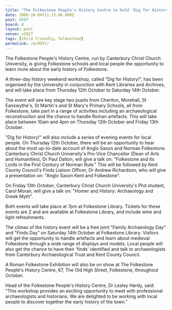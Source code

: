 ```yaml
---
title: "The Folkestone People's History Centre to hold 'Dig for History' event"
date: 2006-10-04T11:13:46.000Z
post: 9597
board: 8
layout: post
venue: v2827
tags: [child friendly, folkestone]
permalink: /m/9597/
---
```

The Folkestone People's History Centre, run by Canterbury Christ Church University, is giving Folkestone schools and local people the opportunity to learn more about the early history of Folkestone.

A three-day history weekend workshop, called "Dig for History!", has been organised by the University in conjunction with Kent Libraries and Archives, and will take place from Thursday 12th October to Saturday 14th October.

The event will see key stage two pupils from Cheriton, Morehall, St Eanswythe's,
St Martin's and St Mary's Primary Schools, all from Folkestone, take part in a range of activities including an archaeological reconstruction and the chance to handle Roman artefacts.  This will take place between 10am and 4pm on Thursday 12th October and Friday 13th October.

"Dig for History!" will also include a series of evening events for local people.  On Thursday 12th October, there will be an opportunity to hear about the most up-to-date account of Anglo Saxon and Norman Folkestone. Canterbury Christ Church University's Pro-Vice Chancellor (Dean of Arts and Humanities), Dr Paul Dalton, will give a talk on: "Folkestone and its Lords in the First Century of Norman Rule."  This will be followed by Kent County Council's Finds Liaison Officer, Dr Andrew Richardson, who will give a presentation on: "Anglo Saxon Kent and Folkestone".

On Friday 13th October, Canterbury Christ Church University's Phd student, Carol Moran, will give a talk on: "Homer and History: Archaeology and Greek Myth".

Both events will take place at 7pm at Folkestone Library.  Tickets for these events are 2 and are available at Folkestone Library, and include wine and light refreshments.

The climax of the history event will be a free joint "Family Archaeology Day" and "Finds Day" on Saturday 14th October at Folkestone Library.  Visitors will get the opportunity to handle artefacts and learn about medieval Folkestone through a wide range of displays and models.  Local people will also get the chance to have their 'finds' identified and talk to archaeologists from Canterbury Archaeological Trust and Kent County Council.

A Roman Folkestone Exhibition will also be on show at The Folkestone People's History Centre, 67, The Old High Street, Folkestone, throughout October.

Head of the Folkestone People's History Centre, Dr Lesley Hardy, said: "This workshop provides an exciting opportunity to meet with professional archaeologists and historians.  We are delighted to be working with local people to discover together the early history of the town."
